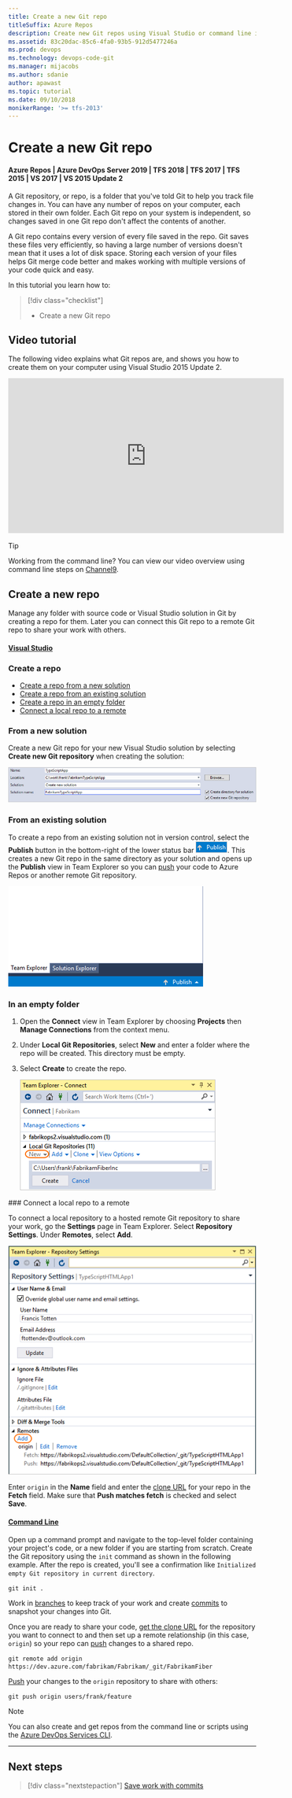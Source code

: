 ```yaml
---
title: Create a new Git repo
titleSuffix: Azure Repos
description: Create new Git repos using Visual Studio or command line init 
ms.assetid: 83c20dac-85c6-4fa0-93b5-912d5477246a
ms.prod: devops
ms.technology: devops-code-git 
ms.manager: mijacobs
ms.author: sdanie
author: apawast
ms.topic: tutorial
ms.date: 09/10/2018
monikerRange: '>= tfs-2013'
---
```



#  Create a new Git repo

#### Azure Repos | Azure DevOps Server 2019 | TFS 2018 | TFS 2017 | TFS 2015 | VS 2017 | VS 2015 Update 2

A Git repository, or repo, is a folder that you've told Git to help you track file changes in. 
You can have any number of repos on your computer, each stored in their own folder. 
Each Git repo on your system is independent, so changes saved in one Git repo don't affect the contents of another.

A Git repo contains every version of every file saved in the repo. Git saves these files very efficiently, so having a large number of versions doesn't mean that it uses a lot of disk space.
Storing each version of your files helps Git merge code better and makes working with multiple versions of your code quick and easy.

In this tutorial you learn how to:

> [!div class="checklist"]
> * Create a new Git repo

## Video tutorial

The following video explains what Git repos are, and shows you how to create them on your computer using Visual Studio 2015 Update 2.

<iframe src="https://channel9.msdn.com/series/Team-Services-Git-Tutorial/Git-Tutorial-Create-a-Git-repo-in-Visual-Studio-2015/player" width="560" height="315" allowFullScreen frameBorder="0"></iframe>

>[!TIP]
> Working from the command line? You can view our video overview using command line steps on [Channel9](https://channel9.msdn.com/series/Team-Services-Git-Tutorial/Git-Tutorial-Create-a-repo-from-the-command-line).

## Create a new repo

Manage any folder with source code or Visual Studio solution in Git by creating a repo for them. 
Later you can connect this Git repo to a remote Git repo to share your work with others. 

#### [Visual Studio](#tab/visual-studio/)
### Create a repo 

* [Create a repo from a new solution](#from-a-new-solution)
* [Create a repo from an existing solution](#from-an-existing-solution)
* [Create a repo in an empty folder](#in-an-empty-folder)
* [Connect a local repo to a remote](#remotes)

### From a new solution

Create a new Git repo for your new Visual Studio solution by selecting **Create new Git repository** when creating the solution:

![Select Create new Git repository when creating a new solution](media/vscreategitrepo.png) 

### From an existing solution

To create a repo from an existing solution not in version control, select the **Publish** button in the bottom-right of the lower status bar ![Visual Studio publish button](media/share-your-code-in-git-vs/publish_status_bar.png).
This creates a new Git repo in the same directory as your solution and opens up the **Publish** view in Team Explorer so you can [push](pushing.md) your code to Azure Repos or 
another remote Git repository.

![Publishing a solution to a new remote Git repository in Visual Studio Team Explorer](media/vspublish.gif)

### In an empty folder

1. Open the **Connect** view in Team Explorer by choosing **Projects** then **Manage Connections** from the context menu. 
2. Under **Local Git Repositories**, select **New** and enter a folder where the repo will be created. This directory must be empty.  
3. Select **Create** to create the repo.

   ![Creating a new local Git repository in Visual Studio Team Explorer](media/CreateNewRepoVS.png)</ol>

<a name="remotes" />
### Connect a local repo to a remote

To connect a local repository to a hosted remote Git repository to share your work, go the **Settings** page in Team Explorer. Select **Repository Settings**.
Under **Remotes**, select **Add**.    

![Add a remote for a repo in Visual Studio Team Explorer](media/add_remote_vs.png)

Enter `origin` in the **Name** field and enter the [clone URL](clone.md#clone_url) for your repo in the **Fetch** field. 
Make sure that **Push matches fetch** is checked and select **Save**. 

#### [Command Line](#tab/command-line/)
Open up a command prompt and navigate to the top-level folder containing your project's code, or a new folder if you are starting from scratch. 
Create the Git repository using the `init` command as shown in the following example. After the repo is created, you'll see a confirmation like `Initialized empty Git repository in current directory`. 

```
git init .
```

Work in [branches](branches.md) to keep track of your work and create [commits](commits.md) to snapshot your changes into Git.   

Once you are ready to share your code, [get the clone URL](clone.md#clone_url) for the repository you want to connect to and then set up a remote relationship (in this case, `origin`) so your repo 
can [push](pushing.md) changes to a shared repo.

```
git remote add origin https://dev.azure.com/fabrikam/Fabrikam/_git/FabrikamFiber
```

[Push](pushing.md) your changes to the `origin` repository to share with others:

```
git push origin users/frank/feature
```

> [!NOTE]
> You can also create and get repos from the command line or scripts using the [Azure DevOps Services CLI](/cli/azure/ext/azure-devops/?view=azure-cli-latest).

* * *
## Next steps

> [!div class="nextstepaction"]
> [Save work with commits](commits.md)
